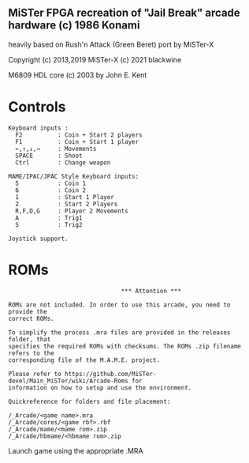## MiSTer FPGA recreation of "Jail Break" arcade hardware (c) 1986 Konami

heavily based on Rush'n Attack (Green Beret) port by MiSTer-X

Copyright (c) 2013,2019 MiSTer-X (c) 2021 blackwine

M6809 HDL core (c) 2003 by John E. Kent

# Controls

```
Keyboard inputs :
  F2          : Coin + Start 2 players
  F1          : Coin + Start 1 player
  ←,↑,↓,→     : Movements
  SPACE       : Shoot
  Ctrl        : Change weapon

MAME/IPAC/JPAC Style Keyboard inputs:
  5           : Coin 1
  6           : Coin 2
  1           : Start 1 Player
  2           : Start 2 Players
  R,F,D,G     : Player 2 Movements
  A           : Trig1
  S           : Trig2

Joystick support.
```

# ROMs

```
                                *** Attention ***

ROMs are not included. In order to use this arcade, you need to provide the
correct ROMs.

To simplify the process .mra files are provided in the releases folder, that
specifies the required ROMs with checksums. The ROMs .zip filename refers to the
corresponding file of the M.A.M.E. project.

Please refer to https://github.com/MiSTer-devel/Main_MiSTer/wiki/Arcade-Roms for
information on how to setup and use the environment.

Quickreference for folders and file placement:

/_Arcade/<game name>.mra
/_Arcade/cores/<game rbf>.rbf
/_Arcade/mame/<mame rom>.zip
/_Arcade/hbmame/<hbmame rom>.zip
```
Launch game using the appropriate .MRA
